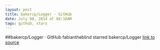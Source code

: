 ```yaml
---
layout: post
title: bakercp/Logger · GitHub
date: July 08, 2014 at 08:16AM
tags: github, stars
---
```

##bakercp/Logger · GitHub
fabiantheblind starred bakercp/Logger
[link to source](http://ift.tt/1sqwQqH) 
